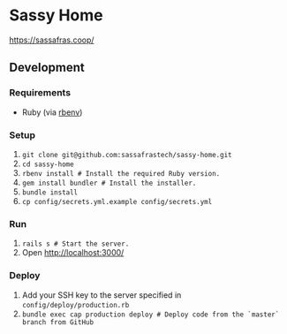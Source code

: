# Sassy Home

https://sassafras.coop/

## Development

### Requirements

- Ruby (via [rbenv](https://github.com/rbenv/rbenv))

### Setup

1. `git clone git@github.com:sassafrastech/sassy-home.git`
1. `cd sassy-home`
1. `rbenv install # Install the required Ruby version.`
1. `gem install bundler # Install the installer.`
1. `bundle install`
1. `cp config/secrets.yml.example config/secrets.yml`

### Run

1. `rails s # Start the server.`
1. Open <http://localhost:3000/>

### Deploy

1. Add your SSH key to the server specified in `config/deploy/production.rb`
1. ``bundle exec cap production deploy # Deploy code from the `master` branch from GitHub``
